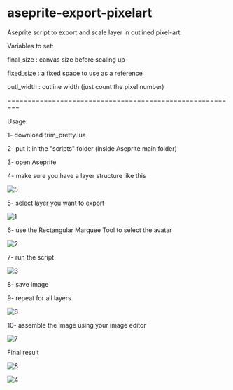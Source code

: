 # aseprite-export-pixelart
Aseprite script to export and scale layer in outlined pixel-art

Variables to set:

final_size : canvas size before scaling up

fixed_size : a fixed space to use as a reference

outl_width : outline width (just count the pixel number)

=========================================================

Usage:

1- download trim_pretty.lua

2- put it in the "scripts" folder (inside Aseprite main folder)

3- open Aseprite

4- make sure you have a layer structure like this

![5](https://github.com/lolloden/aseprite-export-pixelart/assets/40100281/4a5bb0da-6f36-4ae0-ad05-7c5dcfb654fb)

5- select layer you want to export

![1](https://github.com/lolloden/aseprite-export-pixelart/assets/40100281/794fcd1d-d974-484a-bf11-16085b25fe90)

6- use the Rectangular Marquee Tool to select the avatar

![2](https://github.com/lolloden/aseprite-export-pixelart/assets/40100281/898b7e6f-6592-494c-ad4e-1ed93a7d9cb6)

7- run the script

![3](https://github.com/lolloden/aseprite-export-pixelart/assets/40100281/c691e79c-55a5-4563-ab05-2cc85fe74949)

8- save image

9- repeat for all layers

![6](https://github.com/lolloden/aseprite-export-pixelart/assets/40100281/08ecfaac-a444-4b9e-b7d2-fd5747c500d2)

10- assemble the image using your image editor

![7](https://github.com/lolloden/aseprite-export-pixelart/assets/40100281/56613bf5-b0f6-4f67-a07b-0c2c8a1e92a3)


Final result

![8](https://github.com/lolloden/aseprite-export-pixelart/assets/40100281/d82a037d-0fcc-45df-bb5e-3d5ed9e2d2ee)


![4](https://github.com/lolloden/aseprite-export-pixelart/assets/40100281/a6ddef0d-1a19-438d-a431-68b4bc83ec6c)
